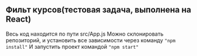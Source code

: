 ## Фильт курсов(тестовая задача, выполнена на React)
Весь код находится по пути src/App.js
Можно склонировать репозиторий, и установить все зависимости через команду ```"npm install"```
И запустить проект командой ```"npm start"```

